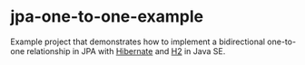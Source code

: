 jpa-one-to-one-example
======================

Example project that demonstrates how to implement a bidirectional one-to-one relationship in JPA with [Hibernate](https://hibernate.org/) and [H2](https://www.h2database.com/) in Java SE.
